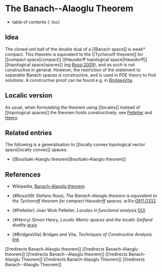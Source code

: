 
# The Banach--Alaoglu Theorem
* table of contents
{: toc}

## Idea

The closed unit ball of the double dual of a [[Banach space]] is weak* compact. This theorem is equivalent to the [[Tychonoff theorem]] for [[compact space|compact]] [[Hausdorff topological space|Hausdorff]] [[topological space|spaces]] (eg [Rossi 2009](#Rossi09)), and as such is not constructive in general. However, the restriction of the statement to _separable_ Banach spaces _is_ constructive, and is used in PDE theory to find solutions. A constructive proof can be found e.g. in [BridgesVita](#BridgesVita).


## Localic version

As usual, when formulating the theorem using [[locales]] instead of [[topological spaces]] the theorem holds constructively; see [Pelletier](#Pelletier) and [Henry](#Henry).


## Related entries

The following is a generalisation to [[locally convex topological vector space|locally convex]] spaces:

* [[Bourbaki-Alaoglu theorem|Bourbaki–Alaoglu theorem]]


## References

* Wikipedia, [Banach&#8211;Alaoglu theorem](https://en.wikipedia.org/wiki/Banach%E2%80%93Alaoglu_theorem)

* {#Rossi09} Stefano Rossi, _The Banach-Alaoglu theorem is equivalent to the Tychonoff theorem for compact Hausdorff spaces_, arXiv:[0911.0332](http://arxiv.org/abs/0911.0332)

* {#Pelletier} Joan Wick Pelletier, _Locales in functional analysis_ [DOI](http://dx.doi.org/10.1016/0022-4049%2891%2990013-R)

* {#Henry} Simon Henry, _Localic Metric spaces and the localic Gelfand duality_ [arxiv](https://arxiv.org/pdf/1411.0898)

* {#BridgesVita} Bridges and Vita, _Techniques of Constructive Analysis_ [link](http://www.springer.com/in/book/9780387336466)


[[!redirects Banach-Alaoglu theorem]]
[[!redirects Banach–Alaoglu theorem]]
[[!redirects Banach--Alaoglu theorem]]
[[!redirects Banach-Alaoglu Theorem]]
[[!redirects Banach–Alaoglu Theorem]]
[[!redirects Banach--Alaoglu Theorem]]
